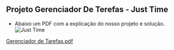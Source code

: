 
##  Projeto Gerenciador De Terefas -  Just Time

- Abaixo um PDF com a explicação do nosso projeto e solução.
![Just Time](https://user-images.githubusercontent.com/75712250/144935082-fb71ca17-bce0-42a9-9b4b-e4fd1eb39226.png)

[Gerenciador de Tarefas.pdf](https://github.com/ICEI-PUC-Minas-PMV-ADS/pmv-ads-2021-2-e1-proj-web-t8-organizador-de-tarefas/files/7664019/Gerenciador.de.Tarefas.pdf)



